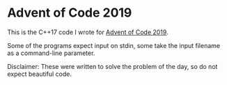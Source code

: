 
Advent of Code 2019
===================

This is the C++17 code I wrote for [Advent of Code 2019][AoC2019].

Some of the programs expect input on stdin, some take the input filename as
a command-line parameter.

Disclaimer: These were written to solve the problem of the day, so do not
expect beautiful code.

[AoC2019]: https://adventofcode.com/2019/
